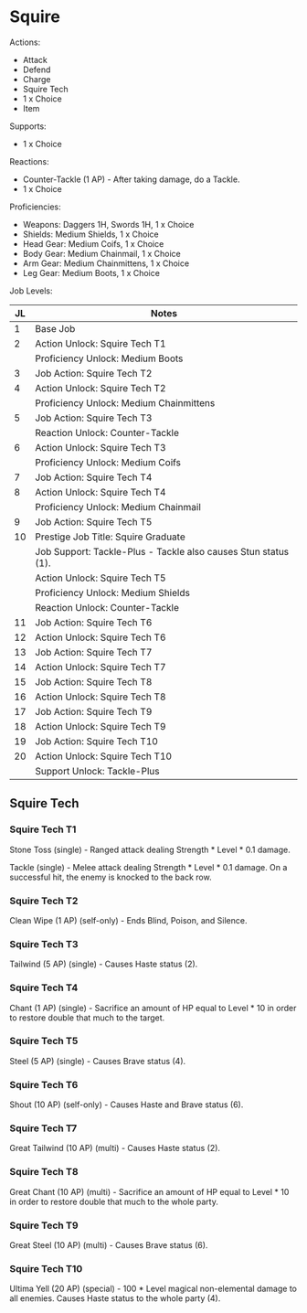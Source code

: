 # Squire

Actions:

- Attack
- Defend
- Charge
- Squire Tech
- 1 x Choice
- Item

Supports:

- 1 x Choice

Reactions:

- Counter-Tackle (1 AP) - After taking damage, do a Tackle.
- 1 x Choice

Proficiencies:

- Weapons: Daggers 1H, Swords 1H, 1 x Choice
- Shields: Medium Shields, 1 x Choice
- Head Gear: Medium Coifs, 1 x Choice
- Body Gear: Medium Chainmail, 1 x Choice
- Arm Gear: Medium Chainmittens, 1 x Choice
- Leg Gear: Medium Boots, 1 x Choice

Job Levels:

| JL | Notes |
| --- | --- |
| 1 | Base Job
| 2 | Action Unlock: Squire Tech T1
|   | Proficiency Unlock: Medium Boots
| 3 | Job Action: Squire Tech T2
| 4 | Action Unlock: Squire Tech T2
|   | Proficiency Unlock: Medium Chainmittens
| 5 | Job Action: Squire Tech T3
|   | Reaction Unlock: Counter-Tackle
| 6 | Action Unlock: Squire Tech T3
|   | Proficiency Unlock: Medium Coifs
| 7 | Job Action: Squire Tech T4
| 8 | Action Unlock: Squire Tech T4
|   | Proficiency Unlock: Medium Chainmail
| 9 | Job Action: Squire Tech T5
| 10 | Prestige Job Title: Squire Graduate
|    | Job Support: Tackle-Plus - Tackle also causes Stun status (1).
|    | Action Unlock: Squire Tech T5
|    | Proficiency Unlock: Medium Shields
|    | Reaction Unlock: Counter-Tackle
| 11 | Job Action: Squire Tech T6
| 12 | Action Unlock: Squire Tech T6
| 13 | Job Action: Squire Tech T7
| 14 | Action Unlock: Squire Tech T7
| 15 | Job Action: Squire Tech T8
| 16 | Action Unlock: Squire Tech T8
| 17 | Job Action: Squire Tech T9
| 18 | Action Unlock: Squire Tech T9
| 19 | Job Action: Squire Tech T10
| 20 | Action Unlock: Squire Tech T10
|    | Support Unlock: Tackle-Plus

## Squire Tech

### Squire Tech T1

Stone Toss (single) - Ranged attack dealing Strength * Level * 0.1 damage.

Tackle (single) - Melee attack dealing Strength * Level * 0.1 damage. On a successful hit, the enemy is knocked to the back row.

### Squire Tech T2

Clean Wipe (1 AP) (self-only) - Ends Blind, Poison, and Silence.

### Squire Tech T3

Tailwind (5 AP) (single) - Causes Haste status (2).

### Squire Tech T4

Chant (1 AP) (single) - Sacrifice an amount of HP equal to Level * 10 in order to restore double that much to the target.

### Squire Tech T5

Steel (5 AP) (single) - Causes Brave status (4).

### Squire Tech T6

Shout (10 AP) (self-only) - Causes Haste and Brave status (6).

### Squire Tech T7

Great Tailwind (10 AP) (multi) - Causes Haste status (2).

### Squire Tech T8

Great Chant (10 AP) (multi) - Sacrifice an amount of HP equal to Level * 10 in order to restore double that much to the whole party.

### Squire Tech T9

Great Steel (10 AP) (multi) - Causes Brave status (6).

### Squire Tech T10

Ultima Yell (20 AP) (special) - 100 * Level magical non-elemental damage to all enemies. Causes Haste status to the whole party (4).
